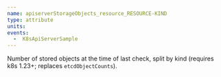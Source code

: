 ```yaml
---
name: apiserverStorageObjects_resource_RESOURCE-KIND
type: attribute
units:
events:
  -  K8sApiServerSample
---
```


Number of stored objects at the time of last check, split by kind (requires k8s 1.23+; replaces `etcdObjectCounts`).